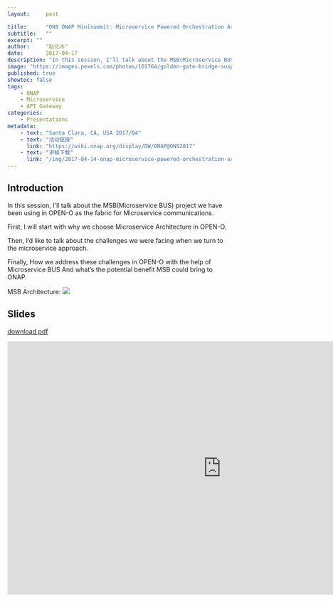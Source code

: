 ```yaml
---
layout:     post

title:      "ONS ONAP Minisummit: Microservice Powered Orchestration Architecture"
subtitle:   ""
excerpt: ""
author:     "赵化冰"
date:       2017-04-17
description: "In this session, I'll talk about the MSB(Microservice BUS) project we have been using in OPEN-O as the fabric for Microservice communications."
image: "https://images.pexels.com/photos/161764/golden-gate-bridge-suspension-san-francisco-california-161764.jpeg?auto=compress&cs=tinysrgb&dpr=2&h=750&w=1260"
published: true
showtoc: false
tags:
    - ONAP
    - Microservice
    - API Gateway
categories:
    - Presentations
metadata:
    - text: "Santa Clara, CA, USA 2017/04"
    - text: "活动链接"
      link: "https://wiki.onap.org/display/DW/ONAP@ONS2017"
    - text: "讲稿下载"
      link: "/img/2017-04-14-onap-microservice-powered-orchestration-architecture/microservice-powered-orchestration-architecture.pdf"
---
```

## Introduction

In this session, I'll talk about the MSB(Microservice BUS) project we have been using in OPEN-O as the fabric for Microservice communications.

First, I will start with why we choose Microservice Architecture in OPEN-O.

Then, I’d like to talk about the challenges we were facing when we turn to the microservice approach.

Finally, How we address these challenges in OPEN-O with the help of Microservice BUS 
And what’s the potential benefit MSB could bring to ONAP.

MSB Architecture:
![](/img/2017-04-14-onap-microservice-powered-orchestration-architecture/msb.png)

## Slides

[download pdf](/img/2017-04-14-onap-microservice-powered-orchestration-architecture/microservice-powered-orchestration-architecture.pdf)
<iframe src="https://docs.google.com/presentation/d/e/2PACX-1vSueo1WsqnkYzg-7q3Yl9_23SjIjnSOKji5OZZcP6aH8r0oKmO6EEz7wT8/embed?start=false&loop=false&delayms=3000" frameborder="0" width="960" height="569" allowfullscreen="true" mozallowfullscreen="true" webkitallowfullscreen="true"></iframe>